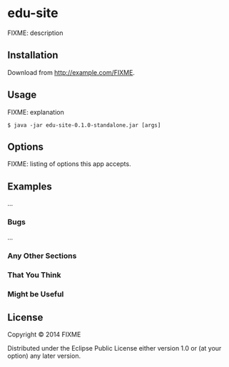 # edu-site

FIXME: description

## Installation

Download from http://example.com/FIXME.

## Usage

FIXME: explanation

    $ java -jar edu-site-0.1.0-standalone.jar [args]

## Options

FIXME: listing of options this app accepts.

## Examples

...

### Bugs

...

### Any Other Sections
### That You Think
### Might be Useful

## License

Copyright © 2014 FIXME

Distributed under the Eclipse Public License either version 1.0 or (at
your option) any later version.
